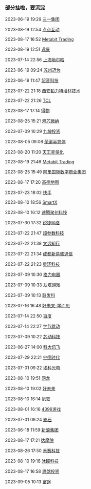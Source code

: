 ###  部分挂啦，要沉淀

2023-06-19 19:26 [三一集团](https://sanycampus.zhiye.com/Portal/Apply/Index)

2023-08-19 12:54 [点点互动](https://centurygame.zhiye.com/campus/detail?jobAdId=24c298a4-45f9-47c1-92dd-dae7feeba248)

2023-08-17 16:52 [Metabit Trading](https://app.mokahr.com/apply/metabit-trading/26108#/job/63a8f294-8d02-416b-a1c7-6bc45d382767)

2023-08-19 12:51 [远景](https://app.mokahr.com/campus_apply/envisiongroup/43123?recommendCode=DShBPn6p#/jobs?keyword=%E8%BD%AF%E4%BB%B6&page=1&anchorName=jobsList)

2023-07-14 22:56 [上海呦尔哈](https://app.mokahr.com/campus_apply/yorhagames/40940#/jobs)

2023-06-19 09:24 [苏州迈为](https://maxwell-gp.zhiye.com/campus/jobs)

2023-06-19 11:47 [韶音科技](https://app.mokahr.com/campus-recruitment/aftershokzhr/36940#/jobs?zhineng=65956)

2023-07-22 21:18 [西安铂力特增材技术](https://xablt.zhiye.com/Campus)

2023-07-22 21:26 [TCL](https://zhaopin.tcl.com/campus/recruiting.html#look)

2023-08-17 17:14 [得物](https://app.mokahr.com/campus-recruitment/thedu/37483?recommendCode=DS19nUw5#/jobs?zhineng%5B0%5D=15547&page=1&anchorName=jobsList)

2023-08-25 15:21 [鸿芯微纳](https://app.mokahr.com/campus-recruitment/giga-da/26752#/job/943111fe-f252-4d51-8326-7dbe7383f099)

2023-07-09 10:29 [九坤投资](https://app.mokahr.com/campus_apply/ubiquantrecruit/37031?sourceToken=11e5413ce0921abca7937e8e087fa050#/)

2023-08-05 09:08 [荣湃半导体](https://app.mokahr.com/campus-recruitment/rongpai/96314#/job/35afe4bf-0f91-487c-aa3d-7d0d0322302e)

2023-08-20 11:20 [天王星量化](https://app.mokahr.com/campus-recruitment/uranus-research/54175#/jobs?project=100036002&zhineng%5B0%5D=85166&page=1&anchorName=jobsList)

2023-08-19 21:46 [Metabit Trading](https://app.mokahr.com/apply/metabit-trading/26108#/jobs)

2023-08-25 15:49 [阿里国际数字商业集团](https://aidc-jobs.alibaba.com/campus/position-list?campusType=freshman&lang=zh)

2023-08-17 17:20 [高德地图](https://talent.amap.com/campus/position-list?campusType=freshman&lang=zh)

2023-07-23 18:02 [快手](https://campus.kuaishou.cn/#/campus/jobs?code=jUoJpcUeZ&pageNum=1&pageSize=10)

2023-08-10 18:56 [SmartX](https://app.mokahr.com/campus_apply/smartx/4183#/jobs?zhineng=111479)

2023-08-10 16:12 [速腾聚创科技](https://app.mokahr.com/campus-recruitment/robosense/69887#/job/d0150582-77fc-4a07-8b71-304f6eeb00dc)

2023-07-30 17:32 [锐捷网络](https://app.mokahr.com/campus_apply/ruijie/99942?recommendCode=DSY2vP3t#/jobs?page=1&anchorName=jobsList)

2023-07-22 21:47 [超参数科技](https://app.mokahr.com/campus-recruitment/chaocanshu/45562#/jobs?zhineng%5B0%5D=72053&zhineng%5B1%5D=66310&location=&page=1&anchorName=jobsList)

2023-07-22 21:38 [文远知行](https://app.mokahr.com/campus_apply/jingchi/2137#/)

2023-07-22 21:34 [成都新易盛通信](https://eoptolink.zhiye.com/campus/detail?jobAdId=4e1ba56c-6944-4a51-832b-fd98b85b9427)

2023-07-22 21:23 [星环科技](https://app.mokahr.com/campus_apply/transwarp/3196#/jobs?zhineng=14487)

2023-07-09 10:30 [格力电器](https://gree.zhiye.com/Campus)

2023-07-09 10:33 [友塔游戏](https://www.yotta-hr.com/job)

2023-07-09 10:13 [联发科](https://mediatek.zhiye.com/campus/jobs)

2023-07-16 16:48 [好未来-学而思](https://jinshuju.net/f/MKVsZg)

2023-07-14 22:50 [百度](https://talent.baidu.com/jobs/list?recommendCode=IV1MJ0&recruitType=GRADUATE)

2023-07-14 22:27 [字节跳动](https://jobs.bytedance.com/campus/position?keywords=C&category=&location=&project=7248825722021316901&type=2&job_hot_flag=&current=1&limit=10&functionCategory=&tag=&referral_code=TD2ZG4P)

2023-07-09 10:22 [芯动科技](https://innosilicon.zhiye.com/campus/jobs)

2023-06-27 14:00 [科大讯飞](https://campus.iflytek.com/official-pc/jobList)

2023-07-29 22:21 [宁德时代 ](https://talent.catl.com/campus-recruitment/catlhr/115953#/jobs?zhineng%5B0%5D=136672)

2023-07-01 09:22 [埃科光电](http://career.i-tek.cn/front.home.index/schoolList)

2023-08-10 19:51 [网龙](https://nd.zhiye.com/campus/jobs)

2023-08-10 19:02 [好未来](http://job.100tal.com/xzzw2022?k=%E5%BC%80%E5%8F%91&d=&c=&p=,&PageIndex=1)

2023-08-10 16:14 [帆软](https://join.fanruan.com/campus)

2023-08-01 16:16 [4399游戏](http://web.4399.com/campus/graduate/jishulei/kaifalei/#1194572)

2023-07-01 09:24 [影石](https://insta360.zhiye.com/Campus)

2023-06-18 11:59 [新浪集团](https://app.mokahr.com/campus-recruitment/sina/43536#/job/b242c00e-d5c7-4e90-a629-bef8b2952284)

2023-08-17 17:21 [达摩院](https://joindamo.alibaba.com/campus/position-list?campusType=freshman&lang=zh)

2023-08-26 17:50 [禾赛科技](https://kwh0jtf778.jobs.feishu.cn/229043)

2023-08-10 19:16 [沐瞳科技](https://moonton.jobs.feishu.cn/campus/?keywords=&category=&location=&project=&type=&job_hot_flag=&current=1&limit=10&functionCategory=7259639754717677882&tag=)

2023-08-17 16:58 [思勰投资](https://app.mokahr.com/social-recruitment/sixiecapital/42909#/jobs?location=%E4%B8%8A%E6%B5%B7%E5%B8%82&department=[917278])

2023-09-05 10:13 [富途](https://app.mokahr.com/campus_apply/futu5/78059#/jobs?zhineng=14314)



